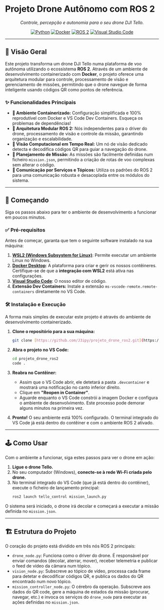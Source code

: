# Projeto Drone Autônomo com ROS 2

<div align="center">
  <em>Controle, percepção e autonomia para o seu drone DJI Tello.</em>
</div>

<div align="center">

[![Python](https://img.shields.io/badge/Python-3776AB?style=for-the-badge&logo=python&logoColor=white)](https://www.python.org/)
[![Docker](https://img.shields.io/badge/Docker-2496ED?style=for-the-badge&logo=docker&logoColor=white)](https://www.docker.com/)
[![ROS 2](https://img.shields.io/badge/ROS_2-Humble-0A3E63?style=for-the-badge&logo=ros&logoColor=white)](https://ros.org/)
[![Visual Studio Code](https://img.shields.io/badge/VS_Code-007ACC?style=for-the-badge&logo=visualstudiocode&logoColor=white)](https://code.visualstudio.com/)

</div>

---

## 📖 Visão Geral

Este projeto transforma um drone DJI Tello numa plataforma de voo autônoma utilizando o ecossistema **ROS 2**. Através de um ambiente de desenvolvimento containerizado com **Docker**, o projeto oferece uma arquitetura modular para controle, processamento de visão e gerenciamento de missões, permitindo que o drone navegue de forma inteligente usando códigos QR como pontos de referência.

### ✨ Funcionalidades Principais

* **🐳 Ambiente Containerizado:** Configuração simplificada e 100% reprodutível com Docker e VS Code Dev Containers. Esqueça os problemas de dependências!
* **🚁 Arquitetura Modular ROS 2:** Nós independentes para o driver do drone, processamento de visão e controle da missão, garantindo organização e escalabilidade.
* **📸 Visão Computacional em Tempo Real:** Um nó de visão dedicado detecta e decodifica códigos QR para guiar a navegação do drone.
* **🎯 Planejamento de Missão:** As missões são facilmente definidas num ficheiro `mission.json`, permitindo a criação de rotas de voo complexas sem alterar o código.
* **📡 Comunicação por Serviços e Tópicos:** Utiliza os padrões do ROS 2 para uma comunicação robusta e desacoplada entre os módulos do sistema.

---

## 🚀 Começando

Siga os passos abaixo para ter o ambiente de desenvolvimento a funcionar em poucos minutos.

### ✅ Pré-requisitos

Antes de começar, garanta que tem o seguinte software instalado na sua máquina:

1.  [**WSL2 (Windows Subsystem for Linux)**](https://learn.microsoft.com/pt-br/windows/wsl/install): Permite executar um ambiente Linux no Windows.
2.  [**Docker Desktop**](https://www.docker.com/products/docker-desktop/): A plataforma para criar e gerir os nossos contêineres. Certifique-se de que a **integração com WSL2** está ativa nas configurações.
3.  [**Visual Studio Code**](https://code.visualstudio.com/): O nosso editor de código.
4.  **Extensão Dev Containers:** Instale a extensão `ms-vscode-remote.remote-containers` diretamente no VS Code.

### 🛠️ Instalação e Execução

A forma mais simples de executar este projeto é através do ambiente de desenvolvimento containerizado.

1.  **Clone o repositório para a sua máquina:**
    ```bash
    git clone [https://github.com/J3ipy/projeto_drone_ros2.git](https://github.com/J3ipy/projeto_drone_ros2.git)
    ```

2.  **Abra o projeto no VS Code:**
    ```bash
    cd projeto_drone_ros2
    code .
    ```

3.  **Reabra no Contêiner:**
    * Assim que o VS Code abrir, ele detetará a pasta `.devcontainer` e mostrará uma notificação no canto inferior direito.
    * Clique em **"Reopen in Container"**.
    * Aguarde enquanto o VS Code constrói a imagem Docker e configura o ambiente de desenvolvimento. Este processo pode demorar alguns minutos na primeira vez.

4.  **Pronto!** O seu ambiente está 100% configurado. O terminal integrado do VS Code já está dentro do contêiner e com o ambiente ROS 2 ativado.

---

## 🕹️ Como Usar

Com o ambiente a funcionar, siga estes passos para ver o drone em ação:

1.  **Ligue o drone Tello.**
2.  No seu computador (Windows), **conecte-se à rede Wi-Fi criada pelo drone.**
3.  No terminal integrado do VS Code (que já está dentro do contêiner), execute o ficheiro de lançamento principal:
    ```bash
    ros2 launch tello_control mission_launch.py
    ```

O sistema será iniciado, o drone irá decolar e começará a executar a missão definida no `mission.json`.

---

## 🏗️ Estrutura do Projeto

O coração do projeto está dividido em três nós ROS 2 principais:

* `drone_node.py`: Funciona como o driver do drone. É responsável por enviar comandos (decolar, aterrar, mover), receber telemetria e publicar o feed de vídeo da câmara num tópico.
* `vision_node.py`: Subscreve ao tópico de vídeo, processa cada frame para detetar e decodificar códigos QR, e publica os dados do QR encontrado num novo tópico.
* `mission_controller_node.py`: O cérebro da operação. Subscreve aos dados do QR code, gere a máquina de estados da missão (procurar, navegar, etc.) e invoca os serviços do `drone_node` para executar as ações definidas no `mission.json`.

